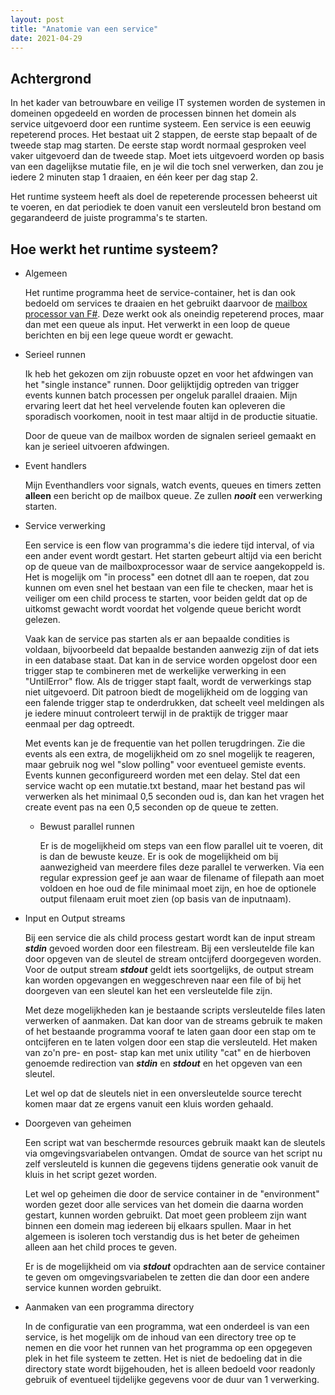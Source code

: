 ```yaml
---
layout: post
title: "Anatomie van een service"
date: 2021-04-29
---
```


## Achtergrond

  In het kader van betrouwbare en veilige IT systemen worden de systemen in domeinen opgedeeld en worden de processen binnen het domein als service uitgevoerd door een runtime systeem.
  Een service is een eeuwig repeterend proces. Het bestaat uit 2 stappen, de eerste stap bepaalt of de tweede stap mag starten. De eerste stap wordt normaal gesproken veel vaker uitgevoerd dan de tweede stap. Moet iets uitgevoerd worden op basis van een dagelijkse mutatie file, en je wil die toch snel verwerken, dan zou je iedere 2 minuten stap 1 draaien, en één keer per dag stap 2. 

  Het runtime systeem heeft als doel de repeterende processen beheerst uit te voeren, en dat periodiek te doen vanuit een versleuteld bron bestand om gegarandeerd de juiste programma's te starten.

## Hoe werkt het runtime systeem?

  * Algemeen

    Het runtime programma heet de service-container, het is dan ook bedoeld om services te draaien en het gebruikt daarvoor de [mailbox processor van F#](https://fsharpforfunandprofit.com/posts/concurrency-actor-model/). Deze werkt ook als oneindig repeterend proces, maar dan met een queue als input. Het verwerkt in een loop de queue berichten en bij een lege queue wordt er gewacht. 

  * Serieel runnen

    Ik heb het gekozen om zijn robuuste opzet en voor het afdwingen van het "single instance" runnen. Door gelijktijdig optreden van trigger events kunnen batch processen per ongeluk parallel draaien. Mijn ervaring leert dat het heel vervelende fouten kan opleveren die sporadisch voorkomen, nooit in test maar altijd in de productie situatie.

    Door de queue van de mailbox worden de signalen serieel gemaakt en kan je serieel uitvoeren afdwingen.

  * Event handlers
    
    Mijn Eventhandlers voor signals, watch events, queues en timers zetten **alleen** een bericht op de mailbox queue. Ze zullen **_nooit_** een verwerking starten.


  * Service verwerking

    Een service is een flow van programma's die iedere tijd interval, of via een ander event wordt gestart. Het starten gebeurt altijd via een bericht op de queue van de mailboxprocessor waar de service aangekoppeld is. Het is mogelijk om "in process" een dotnet dll aan te roepen, dat zou kunnen om even snel het bestaan van een file te checken, maar het is veiliger om een child process te starten, voor beiden geldt dat op de uitkomst gewacht wordt voordat het volgende queue bericht wordt gelezen. 

    Vaak kan de service pas starten als er aan bepaalde condities is voldaan, bijvoorbeeld dat bepaalde bestanden aanwezig zijn of dat iets in een database staat. Dat kan in de service worden opgelost door een trigger stap te combineren met de werkelijke verwerking in een "UntilError" flow. Als de trigger stapt faalt, wordt de verwerkings stap niet uitgevoerd. Dit patroon biedt de mogelijkheid om de logging van een falende trigger stap te onderdrukken, dat scheelt veel meldingen als je iedere minuut controleert terwijl in de praktijk de trigger maar eenmaal per dag optreedt. 

    Met events kan je de frequentie van het pollen terugdringen. Zie die events als een extra, de mogelijkheid om zo snel mogelijk te reageren, maar gebruik nog wel "slow polling" voor eventueel gemiste events.
    Events kunnen geconfigureerd worden met een delay. Stel dat een service wacht op een mutatie<volgnummer>.txt bestand, maar het bestand pas wil verwerken als het minimaal 0,5 seconden oud is, dan kan het vragen het create event pas na een 0,5 seconden op de queue te zetten.

    * Bewust parallel runnen
      
      Er is de mogelijkheid om steps van een flow parallel uit te voeren, dit is dan de bewuste keuze. Er is ook de mogelijkheid om bij aanwezigheid van meerdere files deze parallel te verwerken. Via een regular expression geef je aan waar de filename of filepath aan moet voldoen en hoe oud de file minimaal moet zijn, en hoe de optionele output filenaam eruit moet zien (op basis van de inputnaam).
  
  * Input en Output streams
    
    Bij een service die als child process gestart wordt kan de input stream **_stdin_** gevoed worden door een filestream. Bij een versleutelde file kan door opgeven van de sleutel de stream ontcijferd doorgegeven worden. Voor de output stream **_stdout_** geldt iets soortgelijks, de output stream kan worden opgevangen en weggeschreven naar een file of bij het doorgeven van een sleutel kan het een versleutelde file zijn.

    Met deze mogelijkheden kan je bestaande scripts versleutelde files laten verwerken of aanmaken. Dat kan door van de streams gebruik te maken of het bestaande programma vooraf te laten gaan door een stap om te ontcijferen en te laten volgen door een stap die versleuteld. Het maken van zo'n pre- en post- stap kan met unix utility "cat" en de hierboven genoemde redirection van **_stdin_** en **_stdout_** en het opgeven van een sleutel.

    Let wel op dat de sleutels niet in een onversleutelde source terecht komen maar dat ze ergens vanuit een kluis worden gehaald.

  * Doorgeven van geheimen
    
    Een script wat van beschermde resources gebruik maakt kan de sleutels via omgevingsvariabelen ontvangen. Omdat de source van het script nu zelf versleuteld is kunnen die gegevens tijdens generatie ook vanuit de kluis in het script gezet worden. 
    
    Let wel op geheimen die door de service container in de "environment" worden gezet door alle services van het domein die daarna worden gestart, kunnen worden gebruikt. Dat moet geen probleem zijn want binnen een domein mag iedereen bij elkaars spullen. Maar in het algemeen is isoleren toch verstandig dus is het beter de geheimen alleen aan het child proces te geven.

    Er is de mogelijkheid om via **_stdout_** opdrachten aan de service container te geven om omgevingsvariabelen te zetten die dan door een andere service kunnen worden gebruikt. 

  * Aanmaken van een programma directory

    In de configuratie van een programma, wat een onderdeel is van een service, is het mogelijk om de inhoud van een directory tree op te nemen en die voor het runnen van het programma op een opgegeven plek in het file systeem te zetten. Het is niet de bedoeling dat in die directory state wordt bijgehouden, het is alleen bedoeld voor readonly gebruik of eventueel tijdelijke gegevens voor de duur van 1 verwerking.
     

     
    


